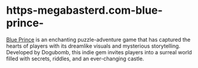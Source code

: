 # https-megabasterd.com-blue-prince-
[Blue Prince](https://megabasterd.com/blue-prince/) is an enchanting puzzle-adventure game that has captured the hearts of players with its dreamlike visuals and mysterious storytelling. Developed by Dogubomb, this indie gem invites players into a surreal world filled with secrets, riddles, and an ever-changing castle.
